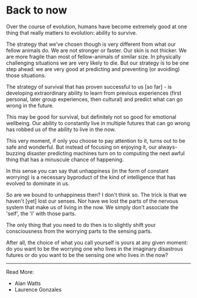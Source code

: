 # Back to now

Over the course of evolution, humans have become extremely good at one thing that really matters to evolution: ability to survive.

The strategy that we've chosen though is very different from what our fellow animals do. We are not stronger or faster. Our skin is not thicker. We are more fragile than most of fellow-animals of similar size. In physically challenging situations we are very likely to die. But our strategy is to be one step ahead: we are very good at predicting and preventing (or avoiding) those situations.

The strategy of survival that has proven successful to us [so far] - is developing extraordinary ability to learn from previous experiences (first personal, later group experiences, then cultural) and predict what can go wrong in the future.

This may be good for survival, but definitely not so good for emotional wellbeing.
Our ability to constantly live in multiple futures that can go wrong has robbed us of the ability to live in the now.

This very moment, if only you choose to pay attention to it, turns out to be safe and wonderful. But instead of focusing on enjoying it, our always-buzzing disaster predicting machines turn on to computing the next awful thing that has a minuscule chance of happening.

In this sense you can say that unhappiness (in the form of constant worrying) is a necessary byproduct of the kind of intelligence that has evolved to dominate in us.

So are we bound to unhappiness then? I don't think so. The trick is that we haven't [yet] lost our senses. Nor have we lost the parts of the nervous system that make us of living in the now. We simply don't associate the 'self', the 'I' with those parts.

The only thing that you need to do then is to slightly shift your consciousness from the worrying parts to the sensing parts.

After all, the choice of what you call yourself is yours at any given moment: do you want to be the worrying one who lives in the imaginary disastrous futures or do you want to be the sensing one who lives in the now?

* * *
Read More:
* Alan Watts
* Laurence Gonzales
